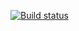 [![Build status](https://build.appcenter.ms/v0.1/apps/373bbe60-67cd-4efa-b813-75679ac856fc/branches/main/badge)](https://appcenter.ms)
